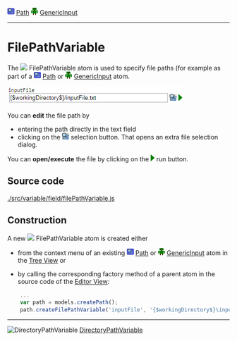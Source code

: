 ![](../../../../icons/path.png) [Path](../../model/path/path.md)
![](../../../../icons/genericInput.png) [GenericInput](../../model/genericInput/genericInput.md)

----

# FilePathVariable

The ![](../../../../icons/filePath.png) FilePathVariable atom is used to specify file paths (for example as part of a ![](../../../../icons/path.png) [Path](../../model/path/path.md) or ![](../../../../icons/genericInput.png) [GenericInput](../../model/genericInput/genericInput.md) atom.

![](../../../images/file_path_variable.png)

You can **edit** the file path by
* entering the path directly in the text field
* clicking on the ![](../../../../icons/browse.png) selection button. That opens an extra file selection dialog.

You can **open/execute** the file by clicking on the ![](../../../../icons/run_triangle.png) run button.

## Source code

[./src/variable/field/filePathVariable.js](../../../../src/variable/field/filePathVariable.js)

## Construction

A new ![](../../../../icons/filePath.png) FilePathVariable atom is created either 

* from the context menu of an existing ![](../../../../icons/path.png) [Path](../../model/path/path.md) or ![](../../../../icons/genericInput.png) [GenericInput](../../model/genericInput/genericInput.md) atom in the [Tree View](../../../views/treeView.md) or 

* by calling the corresponding factory method of a parent atom in the source code of the [Editor View](../../../views/editorView.md):	

```javascript
    ...
    var path = models.createPath();	   
    path.createFilePathVariable('inputFile', '{$workingDirectory$}\input.txt');
```

----
![DirectoryPathVariable](../../../icons/directoryPathVariable.png) [DirectoryPathVariable](./directoryPathVariable.md)
